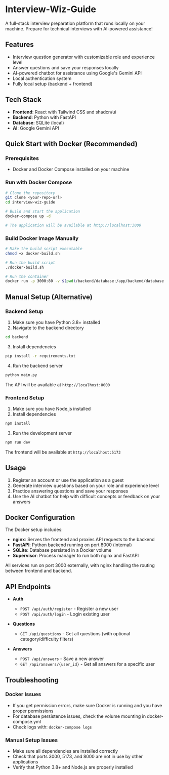 
# Interview-Wiz-Guide

A full-stack interview preparation platform that runs locally on your machine. Prepare for technical interviews with AI-powered assistance!

## Features

- Interview question generator with customizable role and experience level
- Answer questions and save your responses locally
- AI-powered chatbot for assistance using Google's Gemini API
- Local authentication system
- Fully local setup (backend + frontend)

## Tech Stack

- **Frontend**: React with Tailwind CSS and shadcn/ui
- **Backend**: Python with FastAPI
- **Database**: SQLite (local)
- **AI**: Google Gemini API

## Quick Start with Docker (Recommended)

### Prerequisites
- Docker and Docker Compose installed on your machine

### Run with Docker Compose
```bash
# Clone the repository
git clone <your-repo-url>
cd interview-wiz-guide

# Build and start the application
docker-compose up -d

# The application will be available at http://localhost:3000
```

### Build Docker Image Manually
```bash
# Make the build script executable
chmod +x docker-build.sh

# Run the build script
./docker-build.sh

# Run the container
docker run -p 3000:80 -v $(pwd)/backend/database:/app/backend/database interview-wiz-guide
```

## Manual Setup (Alternative)

### Backend Setup

1. Make sure you have Python 3.8+ installed
2. Navigate to the backend directory
```bash
cd backend
```

3. Install dependencies
```bash
pip install -r requirements.txt
```

4. Run the backend server
```bash
python main.py
```

The API will be available at `http://localhost:8000`

### Frontend Setup

1. Make sure you have Node.js installed
2. Install dependencies
```bash
npm install
```

3. Run the development server
```bash
npm run dev
```

The frontend will be available at `http://localhost:5173`

## Usage

1. Register an account or use the application as a guest
2. Generate interview questions based on your role and experience level
3. Practice answering questions and save your responses
4. Use the AI chatbot for help with difficult concepts or feedback on your answers

## Docker Configuration

The Docker setup includes:
- **nginx**: Serves the frontend and proxies API requests to the backend
- **FastAPI**: Python backend running on port 8000 (internal)
- **SQLite**: Database persisted in a Docker volume
- **Supervisor**: Process manager to run both nginx and FastAPI

All services run on port 3000 externally, with nginx handling the routing between frontend and backend.

## API Endpoints

- **Auth**
  - `POST /api/auth/register` - Register a new user
  - `POST /api/auth/login` - Login existing user

- **Questions**
  - `GET /api/questions` - Get all questions (with optional category/difficulty filters)

- **Answers**
  - `POST /api/answers` - Save a new answer
  - `GET /api/answers/{user_id}` - Get all answers for a specific user

## Troubleshooting

### Docker Issues
- If you get permission errors, make sure Docker is running and you have proper permissions
- For database persistence issues, check the volume mounting in docker-compose.yml
- Check logs with: `docker-compose logs`

### Manual Setup Issues
- Make sure all dependencies are installed correctly
- Check that ports 3000, 5173, and 8000 are not in use by other applications
- Verify that Python 3.8+ and Node.js are properly installed
